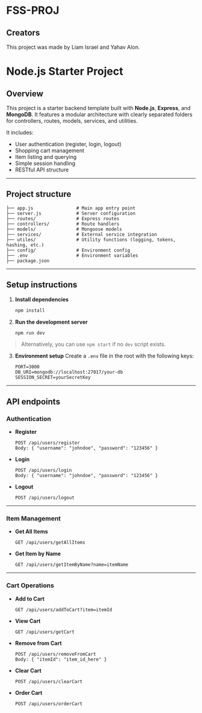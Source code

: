 # FSS-PROJ
## Creators
This project was made by Liam Israel and Yahav Alon.

# Node.js Starter Project

## Overview
This project is a starter backend template built with **Node.js**, **Express**, and **MongoDB**. It features a modular architecture with clearly separated folders for controllers, routes, models, services, and utilities.

It includes:
- User authentication (register, login, logout)
- Shopping cart management
- Item listing and querying
- Simple session handling
- RESTful API structure

---

## Project structure

```
├── app.js                # Main app entry point
├── server.js             # Server configuration
├── routes/               # Express routes
├── controllers/          # Route handlers
├── models/               # Mongoose models
├── services/             # External service integration
├── utiles/               # Utility functions (logging, tokens, hashing, etc.)
├── config/               # Environment config
├── .env                  # Environment variables
├── package.json
```

---

## Setup instructions

1. **Install dependencies**
   ```bash
   npm install
   ```

2. **Run the development server**
   ```bash
   npm run dev
   ```

> Alternatively, you can use `npm start` if no `dev` script exists.

3. **Environment setup**
   Create a `.env` file in the root with the following keys:
   ```
   PORT=3000
   DB_URI=mongodb://localhost:27017/your-db
   SESSION_SECRET=yourSecretKey
   ```

---

## API endpoints

### Authentication

- **Register**
  ```
  POST /api/users/register
  Body: { "username": "johndoe", "password": "123456" }
  ```

- **Login**
  ```
  POST /api/users/login
  Body: { "username": "johndoe", "password": "123456" }
  ```

- **Logout**
  ```
  POST /api/users/logout
  ```

---

### Item Management

- **Get All Items**
  ```
  GET /api/users/getAllItems
  ```

- **Get Item by Name**
  ```
  GET /api/users/getItemByName?name=itemName
  ```

---

### Cart Operations

- **Add to Cart**
  ```
  GET /api/users/addToCart?item=itemId
  ```

- **View Cart**
  ```
  GET /api/users/getCart
  ```

- **Remove from Cart**
  ```
  POST /api/users/removeFromCart
  Body: { "itemId": "item_id_here" }
  ```

- **Clear Cart**
  ```
  POST /api/users/clearCart
  ```

- **Order Cart**
  ```
  POST /api/users/orderCart
  ```
